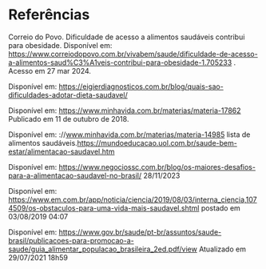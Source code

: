 # Referências
Correio do Povo. Dificuldade de acesso a alimentos saudáveis contribui para obesidade. Disponível em: https://www.correiodopovo.com.br/vivabem/saude/dificuldade-de-acesso-a-alimentos-saud%C3%A1veis-contribui-para-obesidade-1.705233 . Acesso em 27 mar 2024.

Disponível em: https://eigierdiagnosticos.com.br/blog/quais-sao-dificuldades-adotar-dieta-saudavel/  

Disponível em: https://www.minhavida.com.br/materias/materia-17862  Publicado em 11 de outubro de 2018.

Disponível em: ://www.minhavida.com.br/materias/materia-14985 lista de alimentos saudáveis.https://mundoeducacao.uol.com.br/saude-bem-estar/alimentacao-saudavel.htm

Disponível em: https://www.negociossc.com.br/blog/os-maiores-desafios-para-a-alimentacao-saudavel-no-brasil/  28/11/2023

Disponível em: https://www.em.com.br/app/noticia/ciencia/2019/08/03/interna_ciencia,1074509/os-obstaculos-para-uma-vida-mais-saudavel.shtml postado em 03/08/2019 04:07

Disponível em: https://www.gov.br/saude/pt-br/assuntos/saude-brasil/publicacoes-para-promocao-a-saude/guia_alimentar_populacao_brasileira_2ed.pdf/view Atualizado em 29/07/2021 18h59
